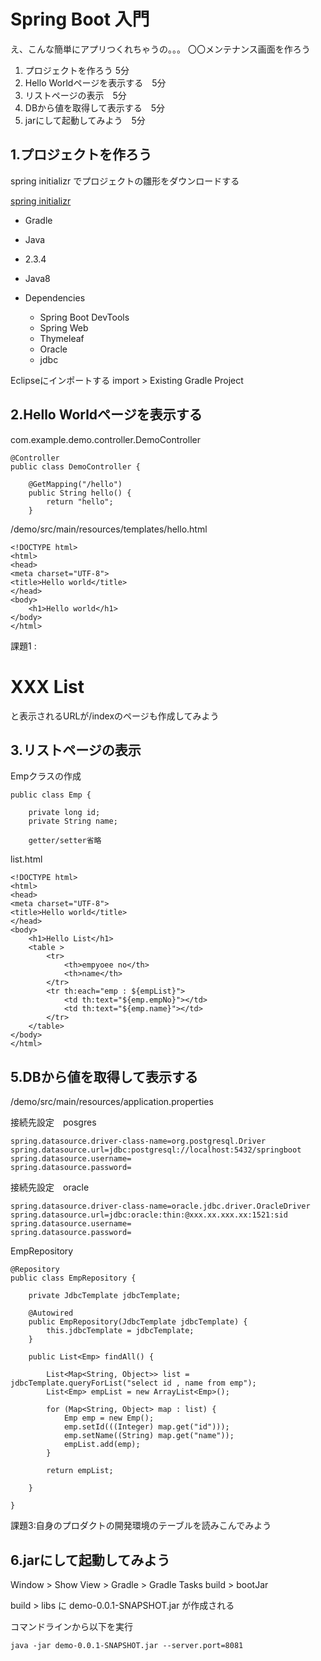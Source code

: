 # Spring Boot 入門　

え、こんな簡単にアプリつくれちゃうの。。。
〇〇メンテナンス画面を作ろう

1. プロジェクトを作ろう 5分
2. Hello Worldページを表示する　5分
3. リストページの表示　5分
4. DBから値を取得して表示する　5分
5. jarにして起動してみよう　5分


## 1.プロジェクトを作ろう

spring initializr でプロジェクトの雛形をダウンロードする

[spring initializr](https://start.spring.io/)

- Gradle
- Java
- 2.3.4
- Java8

- Dependencies
    - Spring Boot DevTools
    - Spring Web
    - Thymeleaf
    - Oracle
    - jdbc

Eclipseにインポートする
import > Existing Gradle Project

## 2.Hello Worldページを表示する

com.example.demo.controller.DemoController

```
@Controller
public class DemoController {

	@GetMapping("/hello")
	public String hello() {
		return "hello";
	}

```

/demo/src/main/resources/templates/hello.html

```
<!DOCTYPE html>
<html>
<head>
<meta charset="UTF-8">
<title>Hello world</title>
</head>
<body>
	<h1>Hello world</h1>
</body>
</html>
```

課題1 :<h1>XXX List</h1>と表示されるURLが/indexのページも作成してみよう

## 3.リストページの表示
Empクラスの作成

```
public class Emp {

	private long id;
	private String name;
	
	getter/setter省略

```

list.html

```
<!DOCTYPE html>
<html>
<head>
<meta charset="UTF-8">
<title>Hello world</title>
</head>
<body>
	<h1>Hello List</h1>
	<table >
		<tr>
			<th>empyoee no</th>
			<th>name</th>
		</tr>
		<tr th:each="emp : ${empList}">
			<td th:text="${emp.empNo}"></td>
			<td th:text="${emp.name}"></td>
		</tr>
	</table>
</body>
</html>
```


## 5.DBから値を取得して表示する

/demo/src/main/resources/application.properties

接続先設定　posgres

```
spring.datasource.driver-class-name=org.postgresql.Driver
spring.datasource.url=jdbc:postgresql://localhost:5432/springboot
spring.datasource.username=
spring.datasource.password=
```

接続先設定　oracle

```
spring.datasource.driver-class-name=oracle.jdbc.driver.OracleDriver
spring.datasource.url=jdbc:oracle:thin:@xxx.xx.xxx.xx:1521:sid
spring.datasource.username=
spring.datasource.password=
```

EmpRepository

```
@Repository
public class EmpRepository {

	private JdbcTemplate jdbcTemplate;

	@Autowired
	public EmpRepository(JdbcTemplate jdbcTemplate) {
		this.jdbcTemplate = jdbcTemplate;
	}

	public List<Emp> findAll() {

		List<Map<String, Object>> list = jdbcTemplate.queryForList("select id , name from emp");
		List<Emp> empList = new ArrayList<Emp>();

		for (Map<String, Object> map : list) {
			Emp emp = new Emp();
			emp.setId(((Integer) map.get("id")));
			emp.setName((String) map.get("name"));
			empList.add(emp);
		}

		return empList;

	}

}
```

課題3:自身のプロダクトの開発環境のテーブルを読みこんでみよう

## 6.jarにして起動してみよう

Window > Show View > Gradle > Gradle Tasks
build > bootJar

build > libs に demo-0.0.1-SNAPSHOT.jar が作成される

コマンドラインから以下を実行

```
java -jar demo-0.0.1-SNAPSHOT.jar --server.port=8081 
```



